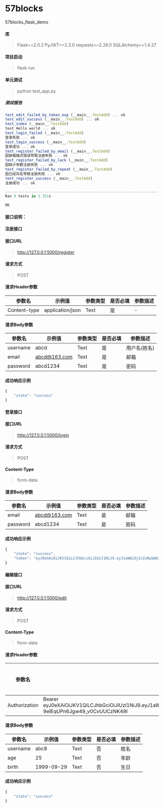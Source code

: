 # 57blocks
57blocks_flask_demo

#### 库
> Flask==2.0.2
> PyJWT==2.3.0
> requests==2.26.0
> SQLAlchemy==1.4.27

#### 项目启动
> flask run

#### 单元测试
> python test_app.py

##### 测试报告
```javascript
test_edit_failed_by_token_exp (__main__.TestAdd) ... ok
test_edit_success (__main__.TestAdd) ... ok
test_index (__main__.TestAdd)
test Hello world ... ok
test_login_failed (__main__.TestAdd)
登录失败 ... ok
test_login_success (__main__.TestAdd)
登录成功 ... ok
test_register_failed_by_email (__main__.TestAdd)
因邮箱格式错误导致注册失败 ... ok
test_register_failed_by_lack (__main__.TestAdd)
因缺少参数注册失败 ... ok
test_register_failed_by_repeat (__main__.TestAdd)
因已经存在导致注册失败 ... ok
test_register_success (__main__.TestAdd)
注册成功 ... ok

----------------------------------------------------------------------
Ran 9 tests in 3.351s

OK
```

#### 接口说明：

#### 注册接口
#### 接口URL
> http://127.0.0.1:5000/register

#### 请求方式
> POST

#### 请求Header参数
参数名 | 示例值 | 参数类型 | 是否必填 | 参数描述
--- | --- | --- | --- | ---
Content-type | application/json | Text | 是 | -
#### 请求Body参数
参数名 | 示例值 | 参数类型 | 是否必填 | 参数描述
--- | --- | --- | --- | ---
username | abcd | Text | 是 | 用户名(姓名)
email | abcd@163.com | Text | 是 | 邮箱
password | abcd1234 | Text | 是 | 密码

#### 成功响应示例
```javascript
{
    "state": "success"
}
```


#### 登录接口
#### 接口URL
> http://127.0.0.1:5000/login

#### 请求方式
> POST

#### Content-Type
> form-data

#### 请求Body参数
参数名 | 示例值 | 参数类型 | 是否必填 | 参数描述
--- | --- | --- | --- | ---
email | abcd@163.com | Text | 是 | 邮箱
password | abcd1234 | Text | 是 | 密码

#### 成功响应示例
```javascript
{
    "state": "success",
    "token": "eyJ0eXAiOiJKV1QiLCJhbGciOiJIUzI1NiJ9.eyJ1aWQiOjIsInRpbWUiOjE2Mzg5NzI1ODUsImV4cCI6MTYzODk3Mjg4NX0.BZcE79CnOWbKP9-9eIEqUPn6Jgw49_v0CvUUCzNK49I"
}
```


#### 编辑接口
#### 接口URL
> http://127.0.0.1:5000/edit

#### 请求方式
> POST

#### Content-Type
> form-data

#### 请求Header参数
参数名 | 示例值 | 参数类型 | 是否必填 | 参数描述
--- | --- | --- | --- | ---
Authorization | Bearer eyJ0eXAiOiJKV1QiLCJhbGciOiJIUzI1NiJ9.eyJ1aWQiOjIsInRpbWUiOjE2Mzg5NzI1ODUsImV4cCI6MTYzODk3Mjg4NX0.BZcE79CnOWbKP9-9eIEqUPn6Jgw49_v0CvUUCzNK49I | Text | 是 | -
#### 请求Body参数
参数名 | 示例值 | 参数类型 | 是否必填 | 参数描述
--- | --- | --- | --- | ---
username | abc8 | Text | 否 | 姓名
age | 25 | Text | 否 | 年龄
birth | 1999-09-29 | Text | 否 | 生日

#### 成功响应示例
```javascript
{
    "state": "success"
}
```
